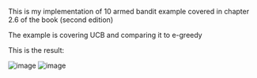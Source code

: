 This is my implementation of 10 armed bandit example covered in chapter 2.6 of the book (second edition) 

The example is covering UCB and comparing it to e-greedy

This is the result:

![image](reuslts_Averages.png "Results (average reward)")
![image](reuslts_Percentages.png "Results (% optimal action)")
